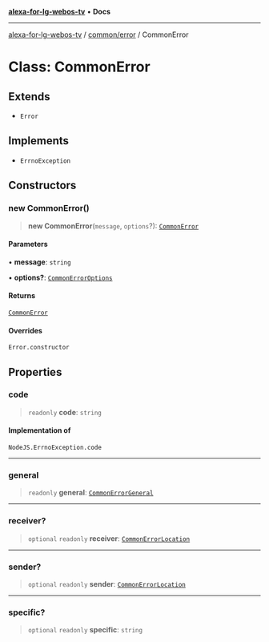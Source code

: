 [**alexa-for-lg-webos-tv**](../../../README.md) • **Docs**

***

[alexa-for-lg-webos-tv](../../../modules.md) / [common/error](../README.md) / CommonError

# Class: CommonError

## Extends

- `Error`

## Implements

- `ErrnoException`

## Constructors

### new CommonError()

> **new CommonError**(`message`, `options`?): [`CommonError`](CommonError.md)

#### Parameters

• **message**: `string`

• **options?**: [`CommonErrorOptions`](../interfaces/CommonErrorOptions.md)

#### Returns

[`CommonError`](CommonError.md)

#### Overrides

`Error.constructor`

## Properties

### code

> `readonly` **code**: `string`

#### Implementation of

`NodeJS.ErrnoException.code`

***

### general

> `readonly` **general**: [`CommonErrorGeneral`](../type-aliases/CommonErrorGeneral.md)

***

### receiver?

> `optional` `readonly` **receiver**: [`CommonErrorLocation`](../type-aliases/CommonErrorLocation.md)

***

### sender?

> `optional` `readonly` **sender**: [`CommonErrorLocation`](../type-aliases/CommonErrorLocation.md)

***

### specific?

> `optional` `readonly` **specific**: `string`
